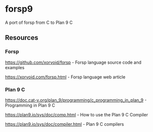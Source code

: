 # forsp9
A port of forsp from C to Plan 9 C
## Resources 

### Forsp
https://github.com/xorvoid/forsp - Forsp language source code and examples

https://xorvoid.com/forsp.html - Forsp language web article

### Plan 9 C
https://doc.cat-v.org/plan_9/programming/c_programming_in_plan_9 - Programming in Plan 9 C

https://plan9.io/sys/doc/comp.html - How to use the Plan 9 C Compiler

https://plan9.io/sys/doc/compiler.html - Plan 9 C compilers

